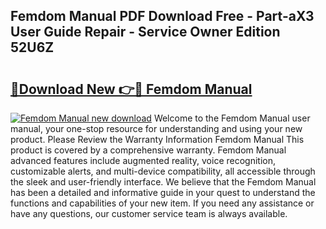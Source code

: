 ## Femdom Manual PDF Download Free - Part-aX3 User Guide Repair - Service Owner Edition 52U6Z

# <h2><a href="http://bc82970.oget.top/?id=Femdom+Manual">🔗Download New 👉🔴 Femdom Manual</a></h2>

[![Femdom Manual new download](https://i.imgur.com/5g1atiW.png)](http://bc82970.oget.top/?id=Femdom+Manual)
Welcome to the Femdom Manual user manual, your one-stop resource for understanding and using your new product. Please Review the Warranty Information Femdom Manual This product is covered by a comprehensive warranty. Femdom Manual advanced features include augmented reality, voice recognition, customizable alerts, and multi-device compatibility, all accessible through the sleek and user-friendly interface. We believe that the Femdom Manual has been a detailed and informative guide in your quest to understand the functions and capabilities of your new item. If you need any assistance or have any questions, our customer service team is always available.
